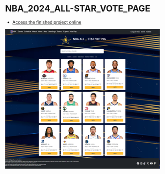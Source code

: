 # NBA_2024_ALL-STAR_VOTE_PAGE

- <a href="https://karamanburak.github.io/NBA-ALL-STAR-2024-VOTE-PAGE/" rel="noFollow">Access the finished project online</a>

![Project Image](/img/screencapture-127-0-0-1-5501-index-html-2024-01-04-22_30_09.png)
